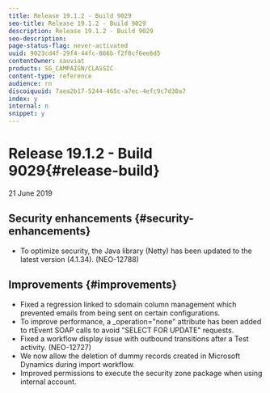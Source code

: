 ```yaml
---
title: Release 19.1.2 - Build 9029
seo-title: Release 19.1.2 - Build 9029
description: Release 19.1.2 - Build 9029
seo-description: 
page-status-flag: never-activated
uuid: 9023cd4f-29f4-44fc-866b-f2f0cf6ee6d5
contentOwner: sauviat
products: SG_CAMPAIGN/CLASSIC
content-type: reference
audience: rn
discoiquuid: 7aea2b17-5244-465c-a7ec-4efc9c7d30a7
index: y
internal: n
snippet: y
---
```


# Release 19.1.2 - Build 9029{#release-build}

21 June 2019

## Security enhancements {#security-enhancements}

* To optimize security, the Java library (Netty) has been updated to the latest version (4.1.34). (NEO-12788)

## Improvements {#improvements}

* Fixed a regression linked to sdomain column management which prevented emails from being sent on certain configurations. 
* To improve performance, a _operation="none" attribute has been added to rtEvent SOAP calls to avoid "SELECT FOR UPDATE" requests.
* Fixed a workflow display issue with outbound transitions after a Test activity. (NEO-12727)
* We now allow the deletion of dummy records created in Microsoft Dynamics during import workflow.
* Improved permissions to execute the security zone package when using internal account.

